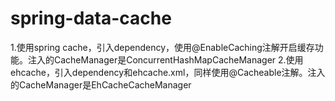 # spring-data-cache
1.使用spring cache，引入dependency，使用@EnableCaching注解开启缓存功能。注入的CacheManager是ConcurrentHashMapCacheManager
2.使用ehcache，引入dependency和ehcache.xml，同样使用@Cacheable注解。注入的CacheManager是EhCacheCacheManager
